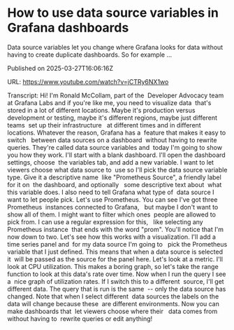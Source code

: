 # How to use data source variables in Grafana dashboards

Data source variables let you change where Grafana looks for data without having to create duplicate dashboards. So for example ...

Published on 2025-03-27T16:06:16Z

URL: https://www.youtube.com/watch?v=jCTRy6NX1wo

Transcript: Hi! I'm Ronald McCollam, part of the 
Developer Advocacy team at Grafana Labs and if you're like me, you need to visualize data 
that's stored in a lot of different locations. Maybe it's production versus 
development or testing, maybe it's different regions, maybe just different teams 
set up their infrastructure   at different times and in different locations. Whatever the reason, Grafana has a 
feature that makes it easy to switch   between data sources on a dashboard 
without having to rewrite queries. They're called data source variables and 
today I'm going to show you how they work. I'll start with a blank dashboard. I'll open the dashboard settings, choose 
the variables tab, and add a new variable. I want to let viewers choose what data source to 
use so I'll pick the data source variable type. Give it a descriptive name 
like "Prometheus Source", a friendly label for it on 
the dashboard, and optionally   some descriptive text about 
what this variable does. I also need to tell Grafana what type of 
data source I want to let people pick. Let's use Prometheus. You can see I've got three Prometheus 
instances connected to Grafana,   but maybe I don't want to show all of them. I might want to filter which ones 
people are allowed to pick from. I can use a regular expression for this,   like selecting any Prometheus instance 
that ends with the word "prom". You'll notice that I'm now down to two. Let's see how this works with a visualization. I'll add a time series panel and 
for my data source I'm going to   pick the Prometheus variable that I just defined. This means that when a data source is selected it 
will be passed as the source for the panel here. Let's look at a metric. I'll 
look at CPU utilization. This makes a boring graph, so let's take the range 
function to look at this data's rate over time. Now when I run the query I see a 
nice graph of utilization rates. If I switch this to a different 
source, I'll get different data. The query that is run is the same 
-- only the data source has changed. Note that when I select different 
data sources the labels on the   data will change because these 
are different environments. Now you can make dashboards that 
let viewers choose where their   data comes from without having to 
rewrite queries or edit anything!

